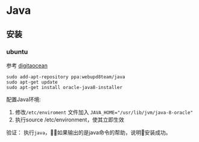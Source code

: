 # Java

## 安装

### ubuntu

参考 [digitaocean](https://www.digitalocean.com/community/tutorials/how-to-install-java-with-apt-get-on-ubuntu-16-04)
```
sudo add-apt-repository ppa:webupd8team/java
sudo apt-get update
sudo apt-get install oracle-java8-installer
```
配置Java环境:
1. 修改`/etc/enviroment` 文件加入 `JAVA_HOME="/usr/lib/jvm/java-8-oracle"`
2. 执行source /etc/environment，使其立即生效

验证：
执行`java`，如果输出的是java命令的帮助，说明安装成功。
